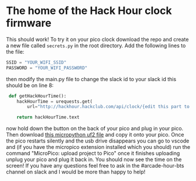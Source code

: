 # The home of the Hack Hour clock firmware

This should work! To try it on your pico clock download the repo and create a new file called `secrets.py` in the root directory. Add the following lines to the file:

```python
SSID = "YOUR_WIFI_SSID"
PASSWORD = "YOUR_WIFI_PASSWORD"
```

then modify the main.py file to change the slack id to your slack id this should be on line 8:

```python
 def getHackHourTime():
    hackHourTime = urequests.get(
        url="http://hackhour.hackclub.com/api/clock/{edit this part to your slack id}")

    return hackHourTime.text
```

now hold down the button on the back of your pico and plug in your pico. Then download [this micropython uf2 file](https://micropython.org/resources/firmware/RPI_PICO_W-20240602-v1.23.0.uf2) and copy it onto your pico. Once the pico restarts silently and the usb drive disappears you can go to vscode and (if you have the micropico extension installed which you should) run the command "MicroPico: upload project to Pico" once it finishes uploading unplug your pico and plug it back in. You should now see the time on the screen! If you have any questions feel free to ask in the #arcade-hour-bts channel on slack and I would be more than happy to help! 
